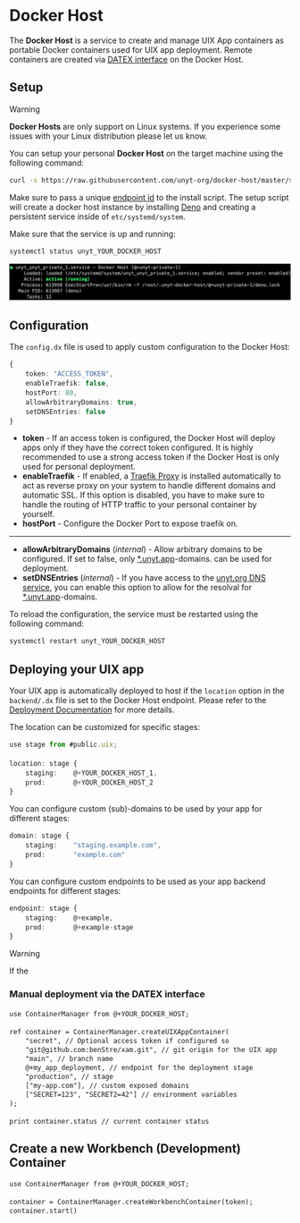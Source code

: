 # Docker Host

The **Docker Host** is a service to create and manage UIX App containers as portable Docker containers used for UIX app deployment.
Remote containers are created via [DATEX interface](https://docs.unyt.org/manual/datex/public-endpoint-interfaces) on the Docker Host.

## Setup
> [!WARNING]
> **Docker Hosts** are only support on Linux systems. If you experience some issues with your Linux distribution please let us know.


You can setup your personal **Docker Host** on the target machine using the following command:
```bash
curl -s https://raw.githubusercontent.com/unyt-org/docker-host/master/setup.sh | bash -s @+YOUR_DOCKER_HOST
```

Make sure to pass a unique [endpoint id](https://docs.unyt.org/manual/datex/endpoints) to the install script. The setup script will create a docker host instance by installing [Deno](https://github.com/denoland/deno) and creating a persistent service inside of `etc/systemd/system`.

Make sure that the service is up and running:
```bash
systemctl status unyt_YOUR_DOCKER_HOST
```

![Status ](.github/service-status.png)

## Configuration
The `config.dx` file is used to apply custom configuration to the Docker Host:
```ts
{
	token: "ACCESS_TOKEN",
	enableTraefik: false, 
	hostPort: 80,
	allowArbitraryDomains: true,
	setDNSEntries: false
}
```
* **token** - If an access token is configured, the Docker Host will deploy apps only if they have the correct token configured. It is highly recommended to use a strong access token if the Docker Host is only used for personal deployment.
* **enableTraefik** - If enabled, a [Traefik Proxy](https://traefik.io/traefik/) is installed automatically to act as reverse proxy on your system to handle different domains and automatic SSL. If this option is disabled, you have to make sure to handle the routing of HTTP traffic to your personal container by yourself.
* **hostPort** - Configure the Docker Port to expose traefik on.
---
* **allowArbitraryDomains** (*internal*) - Allow arbitrary domains to be configured. If set to false, only [*.unyt.app](https://unyt.app)-domains. can be used for deployment.
* **setDNSEntries** (*internal*) - If you have access to the [unyt.org DNS service](https://github.com/unyt-org/dns), you can enable this option to allow for the resolval for [*.unyt.app](https://unyt.app)-domains.

To reload the configuration, the service must be restarted using the following command:
```bash
systemctl restart unyt_YOUR_DOCKER_HOST
```

## Deploying your UIX app

Your UIX app is automatically deployed to host if the `location` option in the `backend/.dx` file is set to the Docker Host endpoint. Please refer to the [Deployment Documentation](https://docs.unyt.org/manual/uix/deployment#example) for more details.

The location can be customized for specific stages:

```ts
use stage from #public.uix;

location: stage {
	staging: 	@+YOUR_DOCKER_HOST_1,
	prod: 		@+YOUR_DOCKER_HOST_2
}
```

You can configure custom (sub)-domains to be used by your app for different stages:

```ts
domain: stage {
	staging:	"staging.example.com",
	prod:		"example.com"
}
```

You can configure custom endpoints to be used as your app backend endpoints for different stages:

```ts
endpoint: stage {
	staging:	@+example,
	prod:		@+example-stage
}
```

> [!WARNING]
> If the 

### Manual deployment via the DATEX interface

```datex
use ContainerManager from @+YOUR_DOCKER_HOST;

ref container = ContainerManager.createUIXAppContainer(
	"secret", // Optional access token if configured so
	"git@github.com:benStre/xam.git", // git origin for the UIX app 
	"main", // branch name
	@+my_app_deployment, // endpoint for the deployment stage
	"production", // stage
	["my-app.com"], // custom exposed domains
	["SECRET=123", "SECRET2=42"] // environment variables
);

print container.status // current container status
```

## Create a new Workbench (Development) Container
```datex
use ContainerManager from @+YOUR_DOCKER_HOST;

container = ContainerManager.createWorkbenchContainer(token);
container.start()
```
